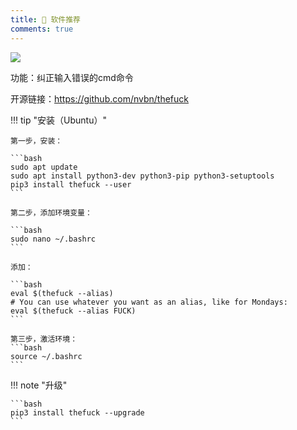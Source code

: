 ```yaml
---
title: 🤩️ 软件推荐
comments: true
---
```



<img src="https://raw.githubusercontent.com/nvbn/thefuck/master/example.gif">

功能：纠正输入错误的cmd命令

开源链接：https://github.com/nvbn/thefuck

!!! tip "安装（Ubuntu）"

    第一步，安装：
    
    ```bash
    sudo apt update
    sudo apt install python3-dev python3-pip python3-setuptools
    pip3 install thefuck --user
    ```
    
    第二步，添加环境变量：
    
    ```bash
    sudo nano ~/.bashrc
    ```
    
    添加：
    
    ```bash
    eval $(thefuck --alias)
    # You can use whatever you want as an alias, like for Mondays:
    eval $(thefuck --alias FUCK)
    ```
    
    第三步，激活环境：
    ```bash
    source ~/.bashrc
    ```



!!! note "升级"

    ```bash
    pip3 install thefuck --upgrade
    ```
